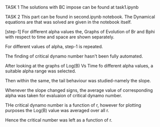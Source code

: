 TASK 1
The solutions with BC impose can be found at task1.ipynb


TASK 2
This part can be found in second.ipynb notebook.
The Dynamical equations are that was solved are given in the notebook itself.

[step-1] For different alpha values the, Graphs of Evolution of Br and Bphi with respect to time and space are shown separately.

For different values of alpha, step-1 is repeated.

The finding of critical dynamo number hasn't been fully automated.

After looking at the graphs of Log(B) Vs Time fo different alpha values, a suitable alpha range was selected.

Then within the same, the tail behaviour was studied-namely the slope.

Whenever the slope changed signs, the average value of corresponding alpha was taken for evaluaion of critical dynamo number.

THe critical dynamo number is a function of r, however for plotting purposes the Log(B) value was averaged over all r.

Hence the critical number was left as a function of r.

